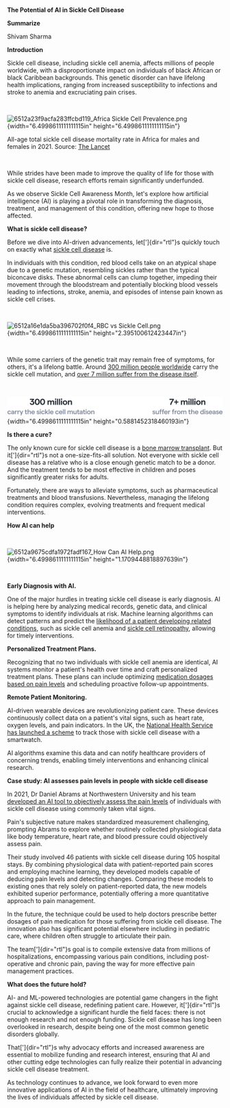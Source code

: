 **The Potential of AI in Sickle Cell Disease**

**Summarize**

Shivam Sharma

**Introduction**

Sickle cell disease, including sickle cell anemia, affects millions of
people worldwide, with a disproportionate impact on individuals of black
African or black Caribbean backgrounds. This genetic disorder can have
lifelong health implications, ranging from increased susceptibility to
infections and stroke to anemia and excruciating pain crises.

‍

![6512a23f9acfa283ffcbd119_Africa Sickle Cell
Prevalence.png](extractions/8/images/media/image1.png){width="6.4998611111111115in"
height="6.4998611111111115in"}

All-age total sickle cell disease mortality rate in Africa for males and
females in 2021. Source: [The
Lancet](https://www.thelancet.com/journals/lanhae/article/PIIS2352-3026(23)00118-7/fulltext)

‍

While strides have been made to improve the quality of life for those
with sickle cell disease, research efforts remain significantly
underfunded. 

As we observe Sickle Cell Awareness Month, let\'s explore how artificial
intelligence (AI) is playing a pivotal role in transforming the
diagnosis, treatment, and management of this condition, offering new
hope to those affected.

**What is sickle cell disease?**

Before we dive into AI-driven advancements, let[']{dir="rtl"}s quickly
touch on exactly what [sickle cell
disease](https://www.mayoclinic.org/diseases-conditions/sickle-cell-anemia/symptoms-causes/syc-20355876)
is.

In individuals with this condition, red blood cells take on an atypical
shape due to a genetic mutation, resembling sickles rather than the
typical biconcave disks. These abnormal cells can clump together,
impeding their movement through the bloodstream and potentially blocking
blood vessels leading to infections, stroke, anemia, and episodes of
intense pain known as sickle cell crises.

‍

![6512a16e1da5ba396702f0f4_RBC vs Sickle
Cell.png](extractions/8/images/media/image2.png){width="6.4998611111111115in"
height="2.395100612423447in"}

‍

While some carriers of the genetic trait may remain free of symptoms,
for others, it\'s a lifelong battle. Around [300 million people
worldwide](https://www.ncbi.nlm.nih.gov/books/NBK537130/) carry the
sickle cell mutation, and [over 7 million suffer from the disease
itself](https://www.thelancet.com/journals/lanhae/article/PIIS2352-3026(23)00118-7/fulltext).

‍

![6512a2720b81ddcea188a9ba_Stats.png](extractions/8/images/media/image3.png){width="6.4998611111111115in"
height="0.5881452318460193in"}

**Is there a cure?**

The only known cure for sickle cell disease is a [bone marrow
transplant](https://www.nhlbi.nih.gov/health/sickle-cell-disease/treatment#:~:text=A%20blood%20and%20bone%20marrow,match%20to%20be%20a%20donor.).
But it[']{dir="rtl"}s not a one-size-fits-all solution. Not everyone
with sickle cell disease has a relative who is a close enough genetic
match to be a donor. And the treatment tends to be most effective in
children and poses significantly greater risks for adults.

Fortunately, there are ways to alleviate symptoms, such as
pharmaceutical treatments and blood transfusions. Nevertheless, managing
the lifelong condition requires complex, evolving treatments and
frequent medical interventions.

**How AI can help**

‍

![6512a9675cdfa1972fadf167_How Can AI
Help.png](extractions/8/images/media/image4.png){width="6.4998611111111115in"
height="1.1709448818897639in"}

‍

**Early Diagnosis with AI.**

One of the major hurdles in treating sickle cell disease is early
diagnosis. AI is helping here by analyzing medical records, genetic
data, and clinical symptoms to identify individuals at risk. Machine
learning algorithms can detect patterns and predict the [likelihood of a
patient developing related
conditions](https://pubmed.ncbi.nlm.nih.gov/37355428/), such as sickle
cell anemia and [sickle cell
retinopathy](https://www.ncbi.nlm.nih.gov/pmc/articles/PMC8452674/),
allowing for timely interventions.

**Personalized Treatment Plans.**

Recognizing that no two individuals with sickle cell anemia are
identical, AI systems monitor a patient\'s health over time and craft
personalized treatment plans. These plans can include optimizing
[medication dosages based on pain
levels](https://www.newscientist.com/article/2271074-ai-helps-assess-pain-levels-in-people-with-sickle-cell-disease/)
and scheduling proactive follow-up appointments.

**Remote Patient Monitoring.**

AI-driven wearable devices are revolutionizing patient care. These
devices continuously collect data on a patient\'s vital signs, such as
heart rate, oxygen levels, and pain indicators. In the UK, the [National
Health Service has launched a
scheme](https://www.lnwh.nhs.uk/news/ai-employed-to-help-fight-sickle-cell-disease-8570/)
to track those with sickle cell disease with a smartwatch.

AI algorithms examine this data and can notify healthcare providers of
concerning trends, enabling timely interventions and enhancing clinical
research.

**Case study: AI assesses pain levels in people with sickle cell
disease**

In 2021, Dr Daniel Abrams at Northwestern University and his team
[developed an AI tool to objectively assess the pain
levels](https://journals.plos.org/ploscompbiol/article?id=10.1371/journal.pcbi.1008542)
of individuals with sickle cell disease using commonly taken vital
signs.

Pain\'s subjective nature makes standardized measurement challenging,
prompting Abrams to explore whether routinely collected physiological
data like body temperature, heart rate, and blood pressure could
objectively assess pain.

Their study involved 46 patients with sickle cell disease during 105
hospital stays. By combining physiological data with patient-reported
pain scores and employing machine learning, they developed models
capable of deducing pain levels and detecting changes. Comparing these
models to existing ones that rely solely on patient-reported data, the
new models exhibited superior performance, potentially offering a more
quantitative approach to pain management.

In the future, the technique could be used to help doctors prescribe
better dosages of pain medication for those suffering from sickle cell
disease. The innovation also has significant potential elsewhere
including in pediatric care, where children often struggle to articulate
their pain.

The team[']{dir="rtl"}s goal is to compile extensive data from millions
of hospitalizations, encompassing various pain conditions, including
post-operative and chronic pain, paving the way for more effective pain
management practices.

**What does the future hold?**

AI- and ML-powered technologies are potential game changers in the fight
against sickle cell disease, redefining patient care. However,
it[']{dir="rtl"}s crucial to acknowledge a significant hurdle the field
faces: there is not enough research and not enough funding. Sickle cell
disease has long been overlooked in research, despite being one of the
most common genetic disorders globally.

That[']{dir="rtl"}s why advocacy efforts and increased awareness are
essential to mobilize funding and research interest, ensuring that AI
and other cutting edge technologies can fully realize their potential in
advancing sickle cell disease treatment.

As technology continues to advance, we look forward to even more
innovative applications of AI in the field of healthcare, ultimately
improving the lives of individuals affected by sickle cell disease.
